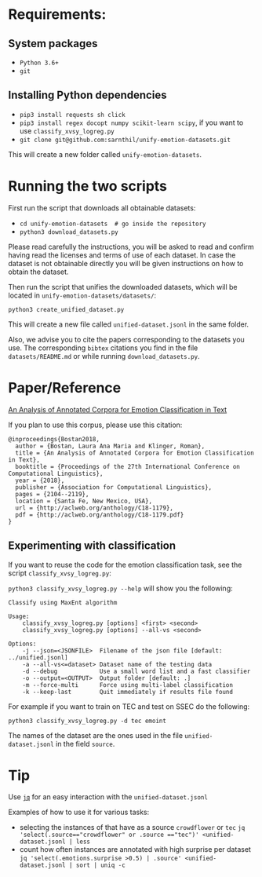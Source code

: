 # Requirements:

## System packages

- `Python 3.6+`
- `git`

## Installing Python dependencies

- `pip3 install requests sh click` 
- `pip3 install regex docopt numpy scikit-learn scipy`, if you want to use `classify_xvsy_logreg.py`
- `git clone git@github.com:sarnthil/unify-emotion-datasets.git`


This will create a new folder called `unify-emotion-datasets`.

# Running the two scripts

First run the script that downloads all obtainable datasets:

- `cd unify-emotion-datasets  # go inside the repository`
- `python3 download_datasets.py`


Please read carefully the instructions, you will be asked to read and confirm having read the licenses and terms of use of each dataset. 
In case the dataset is not obtainable directly you will be given instructions on how to obtain the dataset.

Then run the script that unifies the downloaded datasets, which will be located in `unify-emotion-datasets/datasets/`:

`python3 create_unified_dataset.py`


This will create a new file called `unified-dataset.jsonl` in the same folder.

Also, we advise you to cite the papers corresponding to the datasets you use.
The corresponding `bibtex` citations you find in the file `datasets/README.md` or while
running `download_datasets.py`. 

# Paper/Reference
[An Analysis of Annotated Corpora for Emotion Classification in Text](http://aclweb.org/anthology/C18-1179.pdf)

If you plan to use this corpus, please use this citation:

```
@inproceedings{Bostan2018,
  author = {Bostan, Laura Ana Maria and Klinger, Roman},
  title = {An Analysis of Annotated Corpora for Emotion Classification in Text},
  booktitle = {Proceedings of the 27th International Conference on Computational Linguistics},
  year = {2018},
  publisher = {Association for Computational Linguistics},
  pages = {2104--2119},
  location = {Santa Fe, New Mexico, USA},
  url = {http://aclweb.org/anthology/C18-1179},
  pdf = {http://aclweb.org/anthology/C18-1179.pdf}
}
```

## Experimenting with classification

If you want to reuse the code for the emotion classification task, see the script `classify_xvsy_logreg.py`:

 `python3 classify_xvsy_logreg.py --help` will show you the following: 

``` 
Classify using MaxEnt algorithm

Usage:
    classify_xvsy_logreg.py [options] <first> <second>
    classify_xvsy_logreg.py [options] --all-vs <second>

Options:
    -j --json=<JSONFILE>  Filename of the json file [default: ../unified.jsonl]
    -a --all-vs<=dataset> Dataset name of the testing data
    -d --debug            Use a small word list and a fast classifier
    -o --output=<OUTPUT>  Output folder [default: .]
    -m --force-multi      Force using multi-label classification
    -k --keep-last        Quit immediately if results file found
```
For example if you want to train on TEC and test on SSEC do the following:

    python3 classify_xvsy_logreg.py -d tec emoint 

The names of the dataset are the ones used in the file `unified-dataset.jsonl` in the field `source`.

# Tip
Use [`jq`](https://stedolan.github.io/jq/manual/) for an easy interaction with the `unified-dataset.jsonl`

Examples of how to use it for various tasks:
- selecting the instances of that have as a source `crowdflower` or `tec`
 `jq 'select(.source=="crowdflower" or .source =="tec")' <unified-dataset.jsonl | less `
- count how often instances are annotated with high surprise per dataset
`jq 'select(.emotions.surprise >0.5) | .source' <unified-dataset.jsonl | sort | uniq -c`
